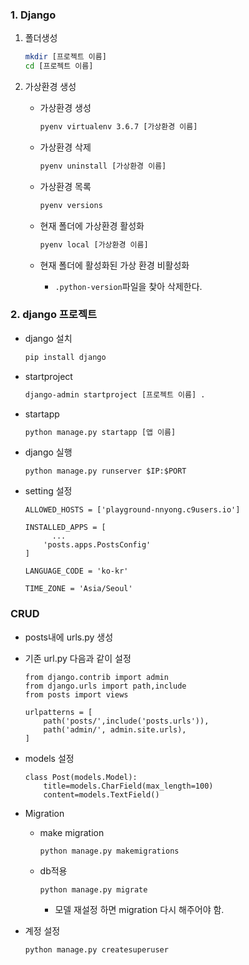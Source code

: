 ### 1. Django

1. 폴더생성

   ```bash
   mkdir [프로젝트 이름]
   cd [프로젝트 이름]
   ```


2. 가상환경 생성

   * 가상환경 생성

     ```BASH
     pyenv virtualenv 3.6.7 [가상환경 이름]
     ```

   * 가상환경 삭제

     ```bash
     pyenv uninstall [가상환경 이름]
     ```

   * 가상환경 목록

     ```bash
     pyenv versions
     ```

   * 현재 폴더에 가상환경 활성화

     ```bash
     pyenv local [가상환경 이름]
     ```

   * 현재 폴더에 활성화된 가상 환경 비활성화

     * `.python-version`파일을 찾아 삭제한다.



### 2. django 프로젝트

* django 설치

  ```bash
  pip install django
  ```

* startproject

  ```bash
  django-admin startproject [프로젝트 이름] .
  ```

* startapp

  ```bash
  python manage.py startapp [앱 이름]
  ```



* django 실행

  ```
  python manage.py runserver $IP:$PORT
  ```



* setting 설정

  ```
  ALLOWED_HOSTS = ['playground-nnyong.c9users.io']
  
  INSTALLED_APPS = [
  		...
      'posts.apps.PostsConfig'
  ]
  
  LANGUAGE_CODE = 'ko-kr'
  
  TIME_ZONE = 'Asia/Seoul'
  
  ```




### CRUD

* posts내에 urls.py 생성

* 기존 url.py 다음과 같이 설정

  ```
  from django.contrib import admin
  from django.urls import path,include
  from posts import views
  
  urlpatterns = [
      path('posts/',include('posts.urls')),
      path('admin/', admin.site.urls),
  ]
  ```

* models 설정

  ```
  class Post(models.Model):
      title=models.CharField(max_length=100)
      content=models.TextField()
  ```

* Migration

  * make migration

    ```
    python manage.py makemigrations
    ```

  * db적용

    ```
    python manage.py migrate
    ```

    * 모델 재설정 하면 migration 다시 해주어야 함.

* 계정 설정

  ```
  python manage.py createsuperuser
  ```
